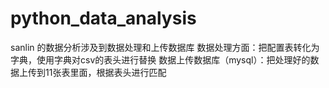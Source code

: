 # python_data_analysis

sanlin 的数据分析涉及到数据处理和上传数据库
数据处理方面：把配置表转化为字典，使用字典对csv的表头进行替换
数据上传数据库（mysql）：把处理好的数据上传到11张表里面，根据表头进行匹配  
